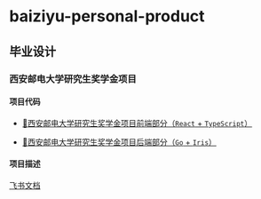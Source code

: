 # baiziyu-personal-product

## 毕业设计

### 西安邮电大学研究生奖学金项目

#### 项目代码

- [🥇西安邮电大学研究生奖学金项目前端部分（`React` + `TypeScript`）](https://github.com/baiziyu-personal-product/xupt-scholarship-fe)

- [📜西安邮电大学研究生奖学金项目后端部分（`Go` + `Iris`）](https://github.com/baiziyu-personal-product/xupt-scholarship)

#### 项目描述

[飞书文档](https://zeykohfqfv.feishu.cn/wiki/wikcnYmRLrjV3biOyYI8kzjemTh)
